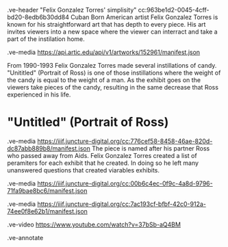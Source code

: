 .ve-header "Felix Gonzalez Torres' simplisity" cc:963be1d2-0045-4cff-bd20-8edb6b30dd84 
Cuban Born American artist Felix Gonzalez Torres is known for his straightforward art that has depth to every piece. His art invites viewers into a new space where the viewer can interract and take a part of the instilation home.

.ve-media https://api.artic.edu/api/v1/artworks/152961/manifest.json 

 From 1990-1993 Felix Gonzalez Torres made several instillations of candy. "Unititled" (Portrait of Ross) is one of those instillations where the weight of the candy is equal to the weight of a man. As the exhibit goes on the viewers take pieces of the candy, resulting in the same decrease that Ross experienced in his life. 


# "Untitled" (Portrait of Ross)

.ve-media  https://iiif.juncture-digital.org/cc:776cef58-8458-46ae-820d-dc87abb889b8/manifest.json 
The piece is named after his partner Ross who passed away from Aids. Felix Gonzalez Torres created a list of peramiters for each exhibit that he created. In doing so he left many unanswered questions that created viarables exhibits. 

.ve-media  https://iiif.juncture-digital.org/cc:00b6c4ec-0f9c-4a8d-9796-71fa9bae8bc6/manifest.json 

.ve-media https://iiif.juncture-digital.org/cc:7ac193cf-bfbf-42c0-912a-74ee0f8e62b1/manifest.json

.ve-video https://www.youtube.com/watch?v=37bSb-aQ4BM 

.ve-annotate